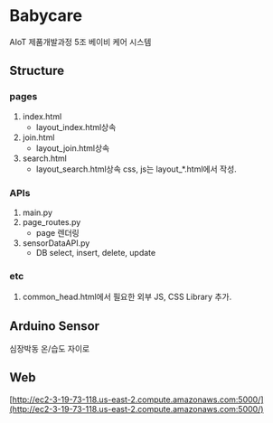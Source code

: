 # Babycare
AIoT 제품개발과정 5조 베이비 케어 시스템

## Structure
### pages
1. index.html
	- layout_index.html상속
2. join.html
	- layout_join.html상속
3. search.html
	- layout_search.html상속
css, js는 layout_*.html에서 작성.
### APIs
1. main.py
2. page_routes.py
	- page 렌더링
2. sensorDataAPI.py
	- DB select, insert, delete, update
### etc
1. common_head.html에서 필요한 외부 JS, CSS Library 추가.
## Arduino Sensor
심장박동
온/습도
자이로
## Web
[http://ec2-3-19-73-118.us-east-2.compute.amazonaws.com:5000/](http://ec2-3-19-73-118.us-east-2.compute.amazonaws.com:5000/)

